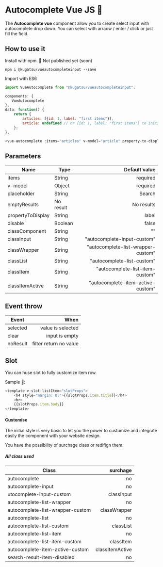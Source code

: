 # Autocomplete Vue JS 🚀

The **Autocomplete vue** component allow you to create select input with autocomplete drop down. You can select with arraow / enter / click or just fill the field.

## How to use it

Install with npm. 🚧 Not published yet (soon)

```console
npm i @kugatsu/vueautocompleteinput --save
```

Import with ES6

```javascript
import VueAutocomplete from "@kugatsu/vueautocompleteinput";

components: {
   VueAutocomplete
},
data: function() {
    return {
        articles: [{id: 1, label: "first items"}],
        article: undefined // or {id: 1, label: "first items"} to initialise
    };
},
```

```javascript
<vue-autocomplete :items="articles" v-model="article" property-to-display="label"></vue-autocomplete>
```

## Parameters

| Name              | Type      |                      Default value |
| ----------------- | --------- | ---------------------------------: |
| items             | String    |                           required |
| v-model           | Object    |                           required |
| placeholder       | String    |                             Search |
| emptyResults      | No result |                         No results |
| propertyToDisplay | String    |                              label |
| disable           | Boolean   |                              false |
| classComponent    | String    |                                 "" |
| classInput        | String    |        "autocomplete-input-custom" |
| classWrapper      | String    | "autocomplete-list-wrapper-custom" |
| classList         | String    |         "autocomplete-list-custom" |
| classItem         | String    |    "autocomplete-list-item-custom" |
| classItemActive   | String    |  "autocomplete-item-active-custom" |

## Event throw

| Event    |                   When |
| -------- | ---------------------: |
| selected |      value is selected |
| clear    |         input is empty |
| noResult | filter return no value |

## Slot

You can huse slot to fully customize item row.

Sample 💩:

```javascript
<template v-slot:listItem="slotProps">
    <h4 style="margin: 0;">{{slotProps.item.title}}</h4>
    <br>
    {{slotProps.item.body}}
</template>
```

#### Customise

The initial style is very basic to let you the power to custumize and integrate easily the component with your website design.

You have the possibility of surchage class or redifign them.

##### All class used

| Class                            |        surchage |
| -------------------------------- | --------------: |
| autocomplete                     |              no |
| autocomplete-input               |              no |
| utocomplete-input-custom         |      classInput |
| autocomplete-list-wrapper        |              no |
| autocomplete-list-wrapper-custom |    classWrapper |
| autocomplete-list                |              no |
| autocomplete-list-custom         |       classList |
| autocomplete-list-item           |              no |
| autocomplete-list-item-custom    |       classItem |
| autocomplete-item-active-custom  | classItemActive |
| search-result-item-disabled      |              no |

```

```
